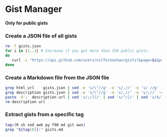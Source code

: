 # Gist Manager

**Only for public gists**

### Create a JSON file of all gists

```sh
rm -f gists.json
for i in {1..3} # Increase if you got more than 150 public gists.
do
   curl -i "https://api.github.com/users/nilforooshan/gists?&page=$i&per_page=50" >> gists.json
done
```

### Create a Markdown file from the JSON file

```sh
grep html_url    gists.json | sed -e 's/\"//g' -e 's/,//' -e 's/ //g' -e 's/html_url://' | grep -v nilforooshan > url
grep description gists.json | sed -e 's/\"//g' -e 's/,//' -e 's/;//' -e 's/    description: //' > description
paste -d';' description url | sed 's/;/](/' | sed 's/^/[/' | sed 's/$/)/' > gists.md
rm description url
```

### Extract gists from a specific tag

```sh
tag=(R sh sed awk py f90 md git aws)
grep "${tag[0]}:" gists.md
```
